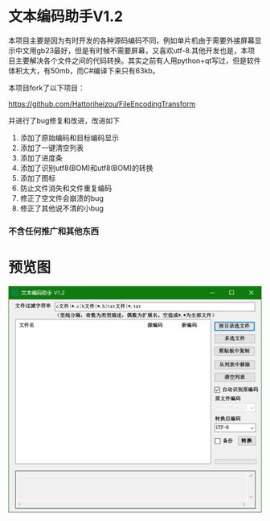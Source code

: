 # 文本编码助手V1.2

本项目主要是因为有时开发的各种源码编码不同，例如单片机由于需要外接屏幕显示中文用gb23最好，但是有时候不需要屏幕，又喜欢utf-8.其他开发也是，本项目主要解决各个文件之间的代码转换。其实之前有人用python+qt写过，但是软件体积太大，有50mb，而C#编译下来只有63kb。

本项目fork了以下项目：

https://github.com/Hattoriheizou/FileEncodingTransform

并进行了bug修复和改进，改进如下

1. 添加了原始编码和目标编码显示
2. 添加了一键清空列表
3. 添加了进度条
4. 添加了识别utf8(BOM)和utf8(BOM)的转换
5. 添加了图标
6. 防止文件消失和文件重复编码
7. 修正了空文件会崩溃的bug
8. 修正了其他说不清的小bug

### 不含任何推广和其他东西

# 预览图

![图 1](/images/a6033d97ae225cd34e44bb0637cbf5678ad75ec0efffae1b07f3985a077454c4.png)

